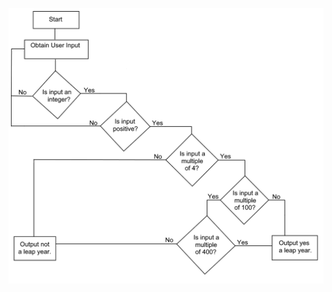 ![Leap Year Program Flow Chart.](https://github.com/Quatroctus/Leap-Year/blob/master/flow_chart.png)